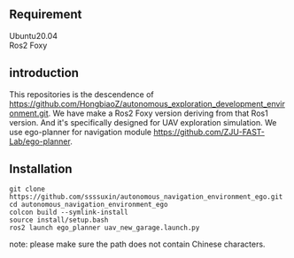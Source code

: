 ## Requirement
Ubuntu20.04  
Ros2 Foxy

## introduction  
This repositories is the descendence of https://github.com/HongbiaoZ/autonomous_exploration_development_environment.git. We have make a Ros2 Foxy version deriving from that Ros1 version. And it's specifically designed for UAV exploration simulation. We use ego-planner for navigation module https://github.com/ZJU-FAST-Lab/ego-planner.

## Installation  
    git clone https://github.com/ssssuxin/autonomous_navigation_environment_ego.git  
    cd autonomous_navigation_environment_ego  
    colcon build --symlink-install  
    source install/setup.bash  
    ros2 launch ego_planner uav_new_garage.launch.py  
note: please make sure the path does not contain Chinese characters.
